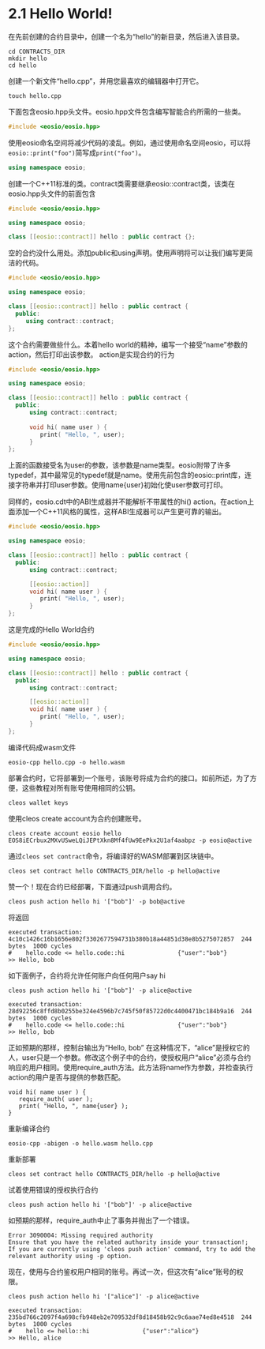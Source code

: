 # 2.1 Hello World!

在先前创建的合约目录中，创建一个名为“hello”的新目录，然后进入该目录。

```
cd CONTRACTS_DIR
mkdir hello
cd hello
```

创建一个新文件“hello.cpp”，并用您最喜欢的编辑器中打开它。

```
touch hello.cpp
```

下面包含eosio.hpp头文件。eosio.hpp文件包含编写智能合约所需的一些类。

```C++
#include <eosio/eosio.hpp>
```

使用eosio命名空间将减少代码的凌乱。例如，通过使用命名空间eosio，可以将`eosio::print("foo")`简写成`print("foo")`。

```C++
using namespace eosio;
```

创建一个C++11标准的类。contract类需要继承eosio::contract类，该类在eosio.hpp头文件的前面包含

```C++
#include <eosio/eosio.hpp>

using namespace eosio;

class [[eosio::contract]] hello : public contract {};

```

空的合约没什么用处。添加public和using声明。使用声明将可以让我们编写更简洁的代码。

```C++
#include <eosio/eosio.hpp>

using namespace eosio;

class [[eosio::contract]] hello : public contract {
  public:
  	 using contract::contract;
};
```

这个合约需要做些什么。本着hello world的精神，编写一个接受“name”参数的action，然后打印出该参数。
action是实现合约的行为


```C++
#include <eosio/eosio.hpp>

using namespace eosio;

class [[eosio::contract]] hello : public contract {
  public:
      using contract::contract;
  
      void hi( name user ) {
         print( "Hello, ", user);
      }
};
```

上面的函数接受名为user的参数，该参数是name类型。eosio附带了许多typedef，其中最常见的typedef就是name。使用先前包含的eosio::print库，连接字符串并打印user参数。使用name{user}初始化使user参数可打印。

同样的，eosio.cdt中的ABI生成器并不能解析不带属性的hi() action。在action上面添加一个C++11风格的属性，这样ABI生成器可以产生更可靠的输出。

```C++
#include <eosio/eosio.hpp>

using namespace eosio;

class [[eosio::contract]] hello : public contract {
  public:
      using contract::contract;

      [[eosio::action]]
      void hi( name user ) {
         print( "Hello, ", user);
      }
};
```

这是完成的Hello World合约

```C++
#include <eosio/eosio.hpp>

using namespace eosio;

class [[eosio::contract]] hello : public contract {
  public:
      using contract::contract;

      [[eosio::action]]
      void hi( name user ) {
         print( "Hello, ", user);
      }
};
```

编译代码成wasm文件

```
eosio-cpp hello.cpp -o hello.wasm

```

部署合约时，它将部署到一个账号，该账号将成为合约的接口。如前所述，为了方便，这些教程对所有账号使用相同的公钥。

```
cleos wallet keys
```


使用cleos create account为合约创建账号。
```
cleos create account eosio hello EOS8iECrbux2MXvUSweLQiJEPtXkn8Mf4fUw9EePkx2U1af4aabpz -p eosio@active
```

通过`cleos set contract`命令，将编译好的WASM部署到区块链中。

```
cleos set contract hello CONTRACTS_DIR/hello -p hello@active
```

赞一个！现在合约已经部署，下面通过push调用合约。

```
cleos push action hello hi '["bob"]' -p bob@active

```

将返回
```
executed transaction: 4c10c1426c16b1656e802f3302677594731b380b18a44851d38e8b5275072857  244 bytes  1000 cycles
#    hello.code <= hello.code::hi               {"user":"bob"}
>> Hello, bob
```

如下面例子，合约将允许任何账户向任何用户say hi

```
cleos push action hello hi '["bob"]' -p alice@active
```

```
executed transaction: 28d92256c8ffd8b0255be324e4596b7c745f50f85722d0c4400471bc184b9a16  244 bytes  1000 cycles
#    hello.code <= hello.code::hi               {"user":"bob"}
>> Hello, bob

```

正如预期的那样，控制台输出为“Hello, bob”
在这种情况下，“alice”是授权它的人，user只是一个参数。修改这个例子中的合约，使授权用户“alice”必须与合约响应的用户相同。使用require_auth方法。此方法将name作为参数，并检查执行action的用户是否与提供的参数匹配。

```
void hi( name user ) {
   require_auth( user );
   print( "Hello, ", name{user} );
}

```

重新编译合约

```
eosio-cpp -abigen -o hello.wasm hello.cpp
```

重新部署

```
cleos set contract hello CONTRACTS_DIR/hello -p hello@active
```

试着使用错误的授权执行合约
```
cleos push action hello hi '["bob"]' -p alice@active
```

如预期的那样，require_auth中止了事务并抛出了一个错误。

```
Error 3090004: Missing required authority
Ensure that you have the related authority inside your transaction!;
If you are currently using 'cleos push action' command, try to add the relevant authority using -p option.
```

现在，使用与合约鉴权用户相同的账号。再试一次，但这次有“alice”账号的权限。

```
cleos push action hello hi '["alice"]' -p alice@active
```

```
executed transaction: 235bd766c2097f4a698cfb948eb2e709532df8d18458b92c9c6aae74ed8e4518  244 bytes  1000 cycles
#    hello <= hello::hi               {"user":"alice"}
>> Hello, alice
```



